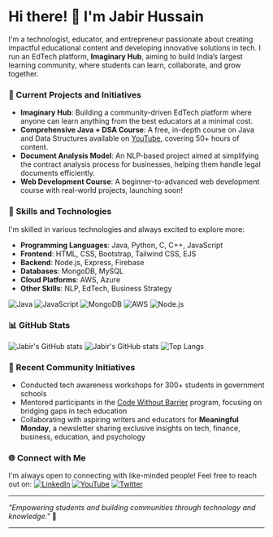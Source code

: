 # Hi there! 👋 I'm Jabir Hussain

I'm a technologist, educator, and entrepreneur passionate about creating impactful educational content and developing innovative solutions in tech. I run an EdTech platform, **Imaginary Hub**, aiming to build India’s largest learning community, where students can learn, collaborate, and grow together.

### 🚀 Current Projects and Initiatives
- **Imaginary Hub**: Building a community-driven EdTech platform where anyone can learn anything from the best educators at a minimal cost.
- **Comprehensive Java + DSA Course**: A free, in-depth course on Java and Data Structures available on [YouTube](https://www.youtube.com/@ImaginaryHub), covering 50+ hours of content.
- **Document Analysis Model**: An NLP-based project aimed at simplifying the contract analysis process for businesses, helping them handle legal documents efficiently.
- **Web Development Course**: A beginner-to-advanced web development course with real-world projects, launching soon!

### 🔧 Skills and Technologies
I'm skilled in various technologies and always excited to explore more:
- **Programming Languages**: Java, Python, C, C++, JavaScript
- **Frontend**: HTML, CSS, Bootstrap, Tailwind CSS, EJS
- **Backend**: Node.js, Express, Firebase
- **Databases**: MongoDB, MySQL
- **Cloud Platforms**: AWS, Azure
- **Other Skills**: NLP, EdTech, Business Strategy

![Java](https://img.shields.io/badge/Java-ED8B00?style=for-the-badge&logo=java&logoColor=white)
![JavaScript](https://img.shields.io/badge/JavaScript-323330?style=for-the-badge&logo=javascript&logoColor=F7DF1E)
![MongoDB](https://img.shields.io/badge/MongoDB-4EA94B?style=for-the-badge&logo=mongodb&logoColor=white)
![AWS](https://img.shields.io/badge/Amazon_AWS-232F3E?style=for-the-badge&logo=amazon-aws&logoColor=white)
![Node.js](https://img.shields.io/badge/Node.js-339933?style=for-the-badge&logo=nodedotjs&logoColor=white)

### 📊 GitHub Stats
![Jabir's GitHub stats](https://github-readme-stats.vercel.app/api?username=thejabirhussain&show_icons=true&theme=radical)
![Jabir's GitHub stats](https://github-readme-stats.vercel.app/api?username=thejabirhussain&show_icons=true&theme=radical)
![Top Langs](https://github-readme-stats.vercel.app/api/top-langs/?username=thejabirhussain&layout=compact&theme=radical)

### 🌱 Recent Community Initiatives
- Conducted tech awareness workshops for 300+ students in government schools
- Mentored participants in the [Code Without Barrier](https://www.linkedin.com/company/code-without-barriers?trk=public_post_feed-actor-name) program, focusing on bridging gaps in tech education
- Collaborating with aspiring writers and educators for **Meaningful Monday**, a newsletter sharing exclusive insights on tech, finance, business, education, and psychology

### 🌐 Connect with Me
I'm always open to connecting with like-minded people! Feel free to reach out on:
[![LinkedIn](https://img.shields.io/badge/LinkedIn-0077B5?style=for-the-badge&logo=linkedin&logoColor=white)](https://www.linkedin.com/in/thejabirhussain/)
[![YouTube](https://img.shields.io/badge/YouTube-FF0000?style=for-the-badge&logo=youtube&logoColor=white)](https://www.youtube.com/@ImaginaryHub)
[![Twitter](https://img.shields.io/badge/Twitter-1DA1F2?style=for-the-badge&logo=twitter&logoColor=white)](https://twitter.com/yourhandle)

---

*"Empowering students and building communities through technology and knowledge."* 🚀

---

